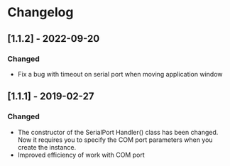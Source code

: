 # Changelog
## [1.1.2] - 2022-09-20

### Changed 
- Fix a bug with timeout on serial port when moving application window


## [1.1.1] - 2019-02-27

### Changed 
- The constructor of the SerialPort Handler() class has been changed. Now it requires you to specify the COM port parameters when you create the instance.
- Improved efficiency of work with COM port